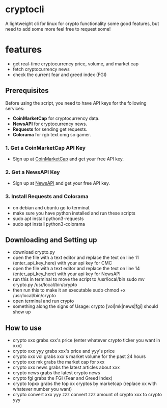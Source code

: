# cryptocli
A lightweight cli for linux for crypto functionality
some good features, but need to add some more
feel free to request some!

# features
- get real-time cryptocurrency price, volume, and market cap
- fetch cryptocurrency news
- check the current fear and greed index (FGI)

## Prerequisites
Before using the script, you need to have API keys for the following services:
- **CoinMarketCap** for cryptocurrency data.
- **NewsAPI** for cryptocurrency news.
- **Requests** for sending get requests.
- **Colorama** for rgb text omg so gamer.

### 1. Get a CoinMarketCap API Key
- Sign up at [CoinMarketCap](https://coinmarketcap.com/api/) and get your free API key.

### 2. Get a NewsAPI Key
- Sign up at [NewsAPI](https://newsapi.org/) and get your free API key.

### 3. Install Requests and Colorama
- on debian and ubuntu go to terminal.
- make sure you have python installed and run these scripts
- sudo apt install python3-requests
- sudo apt install python3-colorama

## Downloading and Setting up
- download crypto.py
- open the file with a text editor and replace the text on line 11 (enter_api_key_here) with your api key for CMC
- open the file with a text editor and replace the text on line 14 (enter_api_key_here) with your api key for NewsAPI
- run this in terminal to move the script to /usr/local/bin
sudo mv crypto.py /usr/local/bin/crypto
- then run this to make it an executable
sudo chmod +x /usr/local/bin/crypto
- open terminal and run crypto
- something along the signs of Usage: crypto <symbol> [vol|mk|news|fgi] should show up

## How to use
- crypto xxx
grabs xxx's price (enter whatever crypto ticker you want in xxx)
- crypto xxx yyy
grabs xxx's price and yyy's price
- crypto xxx vol
grabs xxx's market volume for the past 24 hours
- crypto xxx mk
grabs the market cap for xxx
- crypto xxx news
grabs the latest articles about xxx
- crypto news
grabs the latest crypto news
- crypto fgi
grabs the FGI (Fear and Greed Index)
- crypto topxx
grabs the top xx cryptos by marketcap (replace xx with whatever number you want)
- crypto convert xxx yyy zzz
convert zzz amount of crypto xxx to crypto yyy

